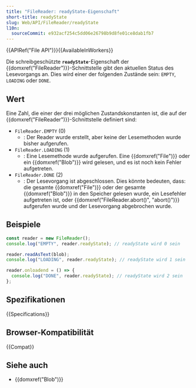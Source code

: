 ```yaml
---
title: "FileReader: readyState-Eigenschaft"
short-title: readyState
slug: Web/API/FileReader/readyState
l10n:
  sourceCommit: e932acf254c5dd06e26798b9d8fe01ce8dab1fb7
---
```


{{APIRef("File API")}}{{AvailableInWorkers}}

Die schreibgeschützte **`readyState`**-Eigenschaft der {{domxref("FileReader")}}-Schnittstelle gibt den aktuellen Status des Lesevorgangs an.
Dies wird einer der folgenden Zustände sein: `EMPTY`, `LOADING` oder `DONE`.

## Wert

Eine Zahl, die einer der drei möglichen Zustandskonstanten ist, die auf der {{domxref("FileReader")}}-Schnittstelle definiert sind:

- `FileReader.EMPTY` (0)
  - : Der Reader wurde erstellt, aber keine der Lesemethoden wurde bisher aufgerufen.
- `FileReader.LOADING` (1)
  - : Eine Lesemethode wurde aufgerufen. Eine {{domxref("File")}} oder ein {{domxref("Blob")}} wird gelesen, und es ist noch kein Fehler aufgetreten.
- `FileReader.DONE` (2)
  - : Der Lesevorgang ist abgeschlossen. Dies könnte bedeuten, dass: die gesamte {{domxref("File")}} oder der gesamte {{domxref("Blob")}} in den Speicher gelesen wurde, ein Lesefehler aufgetreten ist, oder {{domxref("FileReader.abort()", "abort()")}} aufgerufen wurde und der Lesevorgang abgebrochen wurde.

## Beispiele

```js
const reader = new FileReader();
console.log("EMPTY", reader.readyState); // readyState wird 0 sein

reader.readAsText(blob);
console.log("LOADING", reader.readyState); // readyState wird 1 sein

reader.onloadend = () => {
  console.log("DONE", reader.readyState); // readyState wird 2 sein
};
```

## Spezifikationen

{{Specifications}}

## Browser-Kompatibilität

{{Compat}}

## Siehe auch

- {{domxref("Blob")}}
